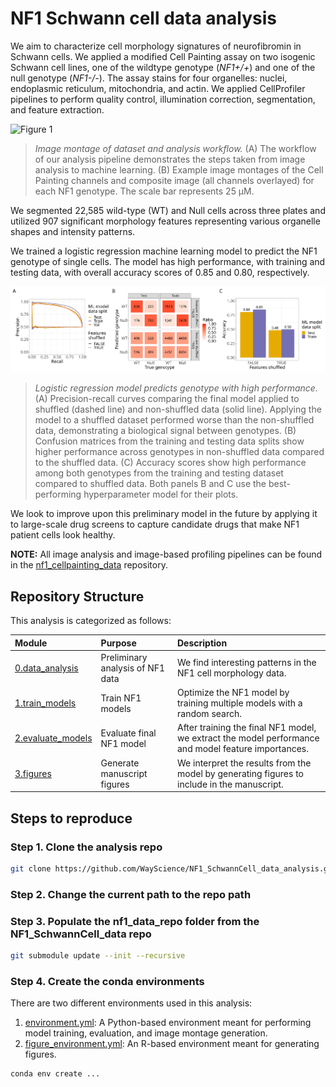 # NF1 Schwann cell data analysis

We aim to characterize cell morphology signatures of neurofibromin in Schwann cells. 
We applied a modified Cell Painting assay on two isogenic Schwann cell lines, one of the wildtype genotype (*NF1+/+*) and one of the null genotype (*NF1-/-*).
The assay stains for four organelles: nuclei, endoplasmic reticulum, mitochondria, and actin. 
We applied CellProfiler pipelines to perform quality control, illumination correction, segmentation, and feature extraction. 

![Figure 1](./3.figures/figures/main_figure_1_workflow.png)
> *Image montage of dataset and analysis workflow.* (A) The workflow of our analysis pipeline demonstrates the steps taken from image analysis to machine learning. (B) Example image montages of the Cell Painting channels and composite image (all channels overlayed) for each NF1 genotype. The scale bar represents 25 μM.

We segmented 22,585 wild-type (WT) and Null cells across three plates and utilized 907 significant morphology features representing various organelle shapes and intensity patterns. 

We trained a logistic regression machine learning model to predict the NF1 genotype of single cells. 
The model has high performance, with training and testing data, with overall accuracy scores of 0.85 and 0.80, respectively. 

![Figure 3](./3.figures/figures/main_figure_3_model_eval.png)
> *Logistic regression model predicts genotype with high performance.* (A) Precision-recall curves comparing the final model applied to shuffled (dashed line) and non-shuffled data (solid line). Applying the model to a shuffled dataset performed worse than the non-shuffled data, demonstrating a biological signal between genotypes. (B) Confusion matrices from the training and testing data splits show higher performance across genotypes in non-shuffled data compared to the shuffled data. (C) Accuracy scores show high performance among both genotypes from the training and testing dataset compared to shuffled data. Both panels B and C use the best-performing hyperparameter model for their plots.

We look to improve upon this preliminary model in the future by applying it to large-scale drug screens to capture candidate drugs that make NF1 patient cells look healthy.

**NOTE:** All image analysis and image-based profiling pipelines can be found in the [nf1_cellpainting_data](https://github.com/WayScience/NF1_SchwannCell_data_analysis) repository.

## Repository Structure

This analysis is categorized as follows:

| Module | Purpose | Description |
| :---- | :----- | :---------- |
| [0.data_analysis](./0.data_analysis/) | Preliminary analysis of NF1 data | We find interesting patterns in the NF1 cell morphology data. |
| [1.train_models](./1.train_models/) | Train NF1 models | Optimize the NF1 model by training multiple models with a random search. |
| [2.evaluate_models](./2.evaluate_models/) | Evaluate final NF1 model | After training the final NF1 model, we extract the model performance and model feature importances. |
| [3.figures](./3.figures/) | Generate manuscript figures | We interpret the results from the model by generating figures to include in the manuscript. |

## Steps to reproduce

### Step 1. Clone the analysis repo

```sh
git clone https://github.com/WayScience/NF1_SchwannCell_data_analysis.git
```

### Step 2. Change the current path to the repo path

### Step 3. Populate the nf1_data_repo folder from the NF1_SchwannCell_data repo

```sh
git submodule update --init --recursive
```

### Step 4. Create the conda environments

There are two different environments used in this analysis:

1. [environment.yml](./environment.yml): A Python-based environment meant for performing model training, evaluation, and image montage generation.
2. [figure_environment.yml](./figure_environment.yml): An R-based environment meant for generating figures.

```sh
conda env create ...
```
